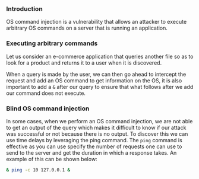 ### Introduction 
OS command injection is a vulnerability that allows an attacker to execute arbitrary OS commands on a server that is running an application.

### Executing arbitrary commands
Let us consider an e-commerce application that queries another file so as to look for a product and returns it to a user when it is discovered. 

When a query is made by the user, we can then go ahead to intercept the request and add an OS command to get information on the OS, it is also important to add a `&` after our query to ensure that what follows after we add our command does not execute.

### Blind OS command injection
In some cases, when we perform an OS command injection, we are not able to get an output of the query which makes it difficult to know if our attack was successful or not because there is no output.
To discover this we can use time delays by leveraging the ping command. The `ping` command is effective as you can use specify the number of requests one can use to send to the server and get the duration in which a response takes. An example of this can be shown below:

```sh
& ping -c 10 127.0.0.1 &
```
